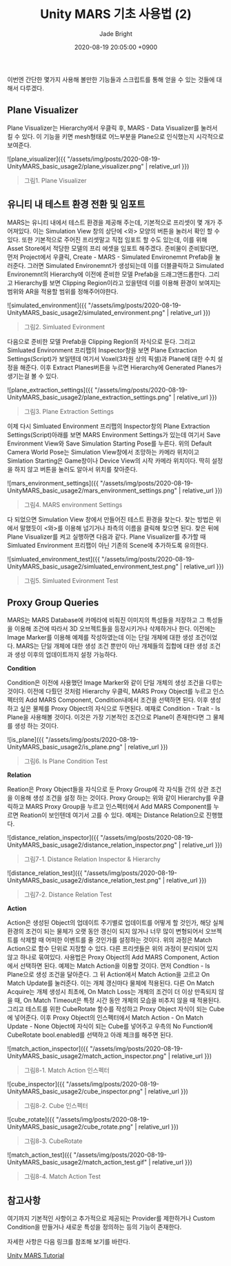 ﻿---
title: Unity MARS 기초 사용법 (2)
author: Jade Bright
date: 2020-08-19 20:05:00 +0900
categories: [Unity&C#, ARVR]
tags: [Unity MARS]
---

이번엔 간단한 몇가지 사용해 볼만한 기능들과 스크립트를 통해 얻을 수 있는 것들에 대해서 다루겠다.

## Plane Visualizer

Plane Visualizer는 Hierarchy에서 우클릭 후, MARS - Data Visualizer를 눌러서 킬 수 있다. 이 기능을 키면 mesh형태로 어느부분을 Plane으로 인식했는지 시각적으로 보여준다.

![plane_visualizer]({{ "/assets/img/posts/2020-08-19-UnityMARS_basic_usage2/plane_visualizer.png" | relative_url }})
> 그림1. Plane Visualizer

## 유니티 내 테스트 환경 전환 및 임포트

MARS는 유니티 내에서 테스트 환경을 제공해 주는데, 기본적으로 프리셋이 몇 개가 주어져있다. 이는 Simulation View 창의 상단에 <와> 모양의 버튼을 눌러서 확인 할 수 있다. 또한 기본적으로 주어진 프리셋말고 직접 임포트 할 수도 있는데, 이를 위해 Asset Store에서 적당한 모델의 프리 에셋을 임포트 해주겠다. 준비물이 준비됬다면, 먼저 Project에서 우클릭, Create - MARS - Simulated Environemnt Prefab을 눌러준다. 그러면 Simulated Environemnt가 생성되는데 이를 더블클릭하고 Simulated Environemnt의 Hierarchy에 이전에 준비한 모델 Prefab을 드래그앤드롭한다. 그리고 Hierarchy를 보면 Clipping Region이라고 있을텐데 이를 이용해 환경이 보여지는 범위와 AR을 적용할 범위를 정해주어야한다.

![simulated_environment]({{ "/assets/img/posts/2020-08-19-UnityMARS_basic_usage2/simulated_environment.png" | relative_url }})
> 그림2. Simluated Evironment

다음으로 준비한 모델 Prefab을 Clipping Region의 자식으로 둔다. 그리고 Simluated Environment 프리팹의 Inspector창을 보면 Plane Extraction Settings(Script)가 보일텐데 여기서 Voxel(3차원 상의 픽셀)과 Plane에 대한 수치 설정을 해준다. 이후 Extract Planes버튼을 누르면 Hierarchy에 Generated Planes가 생기는걸 볼 수 있다.

![plane_extraction_settings]({{ "/assets/img/posts/2020-08-19-UnityMARS_basic_usage2/plane_extraction_settings.png" | relative_url }})
> 그림3. Plane Extraction Settings

이제 다시 Simluated Environment 프리팹의 Inspector창의 Plane Extraction Settings(Script)아래를 보면 MARS Environment Settings가 있는데 여기서 Save Environment View와 Save Simulation Starting Pose를 누른다. 위의 Default Camera World Pose는 Simulation View창에서 조망하는 카메라 위치이고 Simlation Starting은 Game창이나 Device View의 시작 카메라 위치이다. 딱히 설정을 하지 않고 버튼을 눌러도 알아서 위치를 찾아준다.

![mars_environment_settings]({{ "/assets/img/posts/2020-08-19-UnityMARS_basic_usage2/mars_environment_settings.png" | relative_url }})
> 그림4. MARS environment Settings

다 되었으면 Simulation View 창에서 만들어진 테스트 환경을 찾는다. 찾는 방법은 위에서 말했듯이 <와>를 이용해 넘기거나 좌측의 이름을 클릭해 찾으면 된다. 찾은 뒤에 Plane Visualizer를 켜고 실행하면 다음과 같다. Plane Visualizer를 추가할 때 Simluated Environment 프리팹이 아닌 기존의 Scene에 추가하도록 유의한다.

![simluated_environment_test]({{ "/assets/img/posts/2020-08-19-UnityMARS_basic_usage2/simluated_environment_test.png" | relative_url }})
> 그림5. Simluated Evironment Test

## Proxy Group Queries

MARS는 MARS Database에 카메라에 비춰진 이미지의 특성들을 저장하고 그 특성들을 이용해 조건에 따라서 3D 오브젝트들을 등장시키거나 삭제하거나 한다. 이전에는 Image Marker를 이용해 예제를 작성하였는데 이는 단일 개체에 대한 생성 조건이었다. MARS는 단일 개체에 대한 생성 조건 뿐만이 아닌 개체들의 집합에 대한 생성 조건과 생성 이후의 업데이트까지 설정 가능하다.

**Condition**

Condition은 이전에 사용했던 Image Marker와 같이 단일 개체의 생성 조건을 다루는 것이다. 이전에 다뤘던 것처럼 Hierarchy 우클릭, MARS Proxy Object를 누르고 인스펙터의 Add MARS Component, Condition내에서 조건을 선택하면 된다. 이후 생성하고 싶은 물체를 Proxy Object의 자식으로 두면된다. 예재로 Condition - Trait - Is Plane을 사용해볼 것이다. 이것은 가장 기본적인 조건으로 Plane이 존재한다면 그 물체를 생성 하는 것이다.

![is_plane]({{ "/assets/img/posts/2020-08-19-UnityMARS_basic_usage2/is_plane.png" | relative_url }})
> 그림6. Is Plane Condition Test

**Relation**

Reation은 Proxy Object들을 자식으로 둔 Proxy Group에 각 자식들 간의 상관 조건을 이용해 생성 조건을 설정 하는 것이다. Proxy Group는 위와 같이 Hierarchy를 우클릭하고 MARS Proxy Group을 누르고 인스펙터에서 Add MARS Component를 누르면 Reation이 보인텐데 여기서 고를 수 있다. 예제는 Distance Relation으로 진행했다.

![distance_relation_inspector]({{ "/assets/img/posts/2020-08-19-UnityMARS_basic_usage2/distance_relation_inspector.png" | relative_url }})
> 그림7-1. Distance Relation Inspector & Hierarchy

![distance_relation_test]({{ "/assets/img/posts/2020-08-19-UnityMARS_basic_usage2/distance_relation_test.png" | relative_url }})
> 그림7-2. Distance Relation Test

**Action**

Action은 생성된 Object의 업데이트 주기별로 업데이트를 어떻게 할 것인가, 해당 실체 환경의 조건이 되는 물체가 오랫 동안 갱신이 되지 않거나 너무 많이 변형되어서 오브젝트를 삭제할 때 어떠한 이벤트를 줄 것인가를 설정하는 것이다. 위의 과정은 Match Action으로 함수 단위로 지정할 수 있다. 다른 프리셋들은 위의 과정이 분리되어 있지 않고 하나로 묶여있다. 사용법은 Proxy Object의 Add MARS Component, Action에서 선택하면 된다. 예제는 Match Action을 이용할 것이다. 먼저 Condtion - Is Plane으로 생성 조건을 달아준다. 그 뒤 Action에서 Match Action을 고르고 On Match Update를 눌러준다. 이는 개체 갱신마다 물체에 적용된다. 다른 On Match Acquire는 개체 생성시 최초에, On Match Loss는 개체의 조건이 더 이상 만족되지 않을 때, On Match Timeout은 특정 시간 동안 개체의 모습을 비추지 않을 때 적용된다. 그리고 테스트를 위한 CubeRotate 함수를 작성하고 Proxy Object 자식이 되는 Cube에 넣어준다. 이후 Proxy Object의 인스펙터에서 Match Action - On Match Update - None Object에 자식이 되는 Cube를 넣어주고 우측의 No Function에 CubeRotate bool.enabled를 선택하고 아래 체크를 해주면 된다.

![match_action_inspector]({{ "/assets/img/posts/2020-08-19-UnityMARS_basic_usage2/match_action_inspector.png" | relative_url }})
> 그림8-1. Match Action 인스펙터

![cube_inspector]({{ "/assets/img/posts/2020-08-19-UnityMARS_basic_usage2/cube_inspector.png" | relative_url }})
> 그림8-2. Cube 인스펙터

![cube_rotate]({{ "/assets/img/posts/2020-08-19-UnityMARS_basic_usage2/cube_rotate.png" | relative_url }})
> 그림8-3. CubeRotate

![match_action_test]({{ "/assets/img/posts/2020-08-19-UnityMARS_basic_usage2/match_action_test.gif" | relative_url }})
> 그림8-4. Match Action Test

## 참고사항

여기까지 기본적인 사항이고 추가적으로 제공되는 Provider를 제한하거나 Custom Condition을 만들거나 새로운 특성을 정의하는 등의 기능이 존재한다.

자세한 사항은 다음 링크를 참조해 보기를 바란다.

[Unity MARS Tutorial](https://docs.unity3d.com/Packages/com.unity.mars@1.0/manual/index.html)
